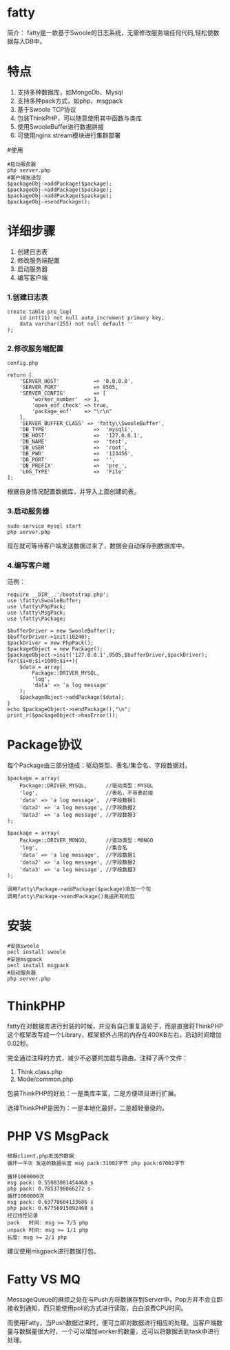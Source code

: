 # fatty

简介： fatty是一款基于Swoole的日志系统，无需修改服务端任何代码,轻松使数据存入DB中。

# 特点

1. 支持多种数据库，如MongoDb、Mysql
2. 支持多种pack方式，如php、msgpack
3. 基于Swoole TCP协议
4. 包装ThinkPHP，可以随意使用其中函数与类库
5. 使用SwooleBuffer进行数据拼接
6. 可使用nginx stream模块进行集群部署

#使用

	#启动服务器
	php server.php
	#客户端发送包
	$packageObj->addPackage($package);
	$packageObj->addPackage($package);
	$packageObj->addPackage($package);
	$packageObj->sendPackage();

# 详细步骤

1. 创建日志表
2. 修改服务端配置
3. 启动服务器
4. 编写客户端

### 1.创建日志表

	create table pre_log(
	    id int(11) not null auto_increment primary key,
	    data varchar(255) not null default ''
	);

### 2.修改服务端配置

	config.php

	return [
	    'SERVER_HOST'           => '0.0.0.0',
	    'SERVER_PORT'           => 9505,
	    'SERVER_CONFIG'         => [
	        'worker_number'  => 1,
	        'open_eof_check' => true,
	        'package_eof'    => "\r\n"
	    ],
	    'SERVER_BUFFER_CLASS' => 'fatty\\SwooleBuffer',
	    'DB_TYPE'               =>  'mysqli',
	    'DB_HOST'               =>  '127.0.0.1',
	    'DB_NAME'               =>  'test',
	    'DB_USER'               =>  'root',
	    'DB_PWD'                =>  '123456',
	    'DB_PORT'               =>  '',
	    'DB_PREFIX'             =>  'pre_',
	    'LOG_TYPE'              =>  'File'
	];

根据自身情况配置数据库，并导入上面创建的表。

### 3.启动服务器

	sudo service mysql start
	php server.php

现在就可等待客户端发送数据过来了，数据会自动保存到数据库中。

### 4.编写客户端

范例：

	require __DIR__.'/bootstrap.php';
	use \fatty\SwooleBuffer;
	use \fatty\PhpPack;
	use \fatty\MsgPack;
	use \fatty\Package;
	
	$bufferDriver = new SwooleBuffer();
	$bufferDriver->init(10240);
	$packDriver = new PhpPack();
	$packageObject = new Package();
	$packageObject->init('127.0.0.1',9505,$bufferDriver,$packDriver);
	for($i=0;$i<1000;$i++){
	    $data = array(
	        Package::DRIVER_MYSQL,
	        'log',
	        'data' => 'a log message'
	    );
	    $packageObject->addPackage($data);
	}
	echo $packageObject->sendPackage(),"\n";
	print_r($packageObject->hasError());

# Package协议

每个Package由三部分组成：驱动类型、表名/集合名、字段数据对。

	$package = array(
        Package::DRIVER_MYSQL,		//驱动类型：MYSQL
        'log',				  		//表名，不带表前缀
        'data' => 'a log message',	//字段数据1
		'data2' => 'a log message',	//字段数据2
		'data3' => 'a log message',	//字段数据3
    );

	$package = array(
        Package::DRIVER_MONGO,		//驱动类型：MONGO
        'log',				  		//集合名
        'data' => 'a log message',	//字段数据1
		'data2' => 'a log message',	//字段数据2
		'data3' => 'a log message',	//字段数据3
    );

	调用fatty\Package->addPackage($package)添加一个包
	调用fatty\Package->sendPackage()发送所有的包

# 安装

	#安装swoole
	pecl install swoole
	#安装msgpack
	pecl install msgpack
	#启动服务器
	php server.php

# ThinkPHP

fatty在对数据库进行封装的时候，并没有自己重复造轮子，而是直接将ThinkPHP这个框架改写成一个Library，框架额外占用的内存在400KB左右，启动时间增加0.02秒。

完全通过注释的方式，减少不必要的加载与路由。注释了两个文件：

1. Think.class.php
2. Mode/common.php

包装ThinkPHP的好处：一是类库丰富，二是方便项目进行扩展。

选择ThinkPHP是因为：一是本地化最好，二是超轻量级的。

# PHP VS MsgPack

	根据client.php发送的数据
	循环一千次 发送的数据长度 msg pack:31002字节 php pack:67002字节
	
	循环1000000次
	msg pack: 0.55003881454468 s
	php pack: 0.7853798866272 s
	循环1000000次
	msg pack: 0.63770604133606 s
	php pack: 0.67756915092468 s
	经过线性记录
	pack   时间: msg >= 7/5 php
	unpack 时间: msg >= 1/1 php
	长度: msg >= 2/1 php

建议使用msgpack进行数据打包。


# Fatty VS MQ

MessageQueue的麻烦之处在与Push方将数据存到Server中，Pop方并不会立即接收到通知，而只能使用poll的方式进行读取，白白浪费CPU时间。

而使用Fatty，当Push数据过来时，便可立即对数据进行相应的处理。当客户端数量与数据量很大时，一个可以增加worker的数量，还可以将数据丢到task中进行处理。